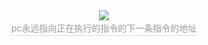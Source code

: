 <center><img src="https://youpai.roccoshi.top/img/20200718203714.png"><br><div style="border-bottom: 1px solid #d9d9d9;display: inline-block;color: #999;    padding: 2px;">pc永远指向正在执行的指令的下一条指令的地址</div> </center>




